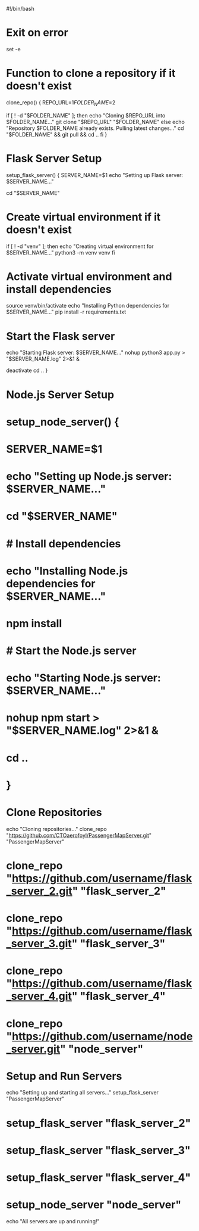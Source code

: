 #!/bin/bash

# Exit on error
set -e

# Function to clone a repository if it doesn't exist
clone_repo() {
  REPO_URL=$1
  FOLDER_NAME=$2

  if [ ! -d "$FOLDER_NAME" ]; then
    echo "Cloning $REPO_URL into $FOLDER_NAME..."
    git clone "$REPO_URL" "$FOLDER_NAME"
  else
    echo "Repository $FOLDER_NAME already exists. Pulling latest changes..."
    cd "$FOLDER_NAME" && git pull && cd ..
  fi
}

# Flask Server Setup
setup_flask_server() {
  SERVER_NAME=$1
  echo "Setting up Flask server: $SERVER_NAME..."

  cd "$SERVER_NAME"

  # Create virtual environment if it doesn't exist
  if [ ! -d "venv" ]; then
    echo "Creating virtual environment for $SERVER_NAME..."
    python3 -m venv venv
  fi

  # Activate virtual environment and install dependencies
  source venv/bin/activate
  echo "Installing Python dependencies for $SERVER_NAME..."
  pip install -r requirements.txt

  # Start the Flask server
  echo "Starting Flask server: $SERVER_NAME..."
  nohup python3 app.py > "$SERVER_NAME.log" 2>&1 &

  deactivate
  cd ..
}

# Node.js Server Setup
# setup_node_server() {
#   SERVER_NAME=$1
#   echo "Setting up Node.js server: $SERVER_NAME..."

#   cd "$SERVER_NAME"

#   # Install dependencies
#   echo "Installing Node.js dependencies for $SERVER_NAME..."
#   npm install

#   # Start the Node.js server
#   echo "Starting Node.js server: $SERVER_NAME..."
#   nohup npm start > "$SERVER_NAME.log" 2>&1 &

#   cd ..
# }

# Clone Repositories
echo "Cloning repositories..."
clone_repo "https://github.com/CTOaerofoyl/PassengerMapServer.git" "PassengerMapServer"
# clone_repo "https://github.com/username/flask_server_2.git" "flask_server_2"
# clone_repo "https://github.com/username/flask_server_3.git" "flask_server_3"
# clone_repo "https://github.com/username/flask_server_4.git" "flask_server_4"
# clone_repo "https://github.com/username/node_server.git" "node_server"

# Setup and Run Servers
echo "Setting up and starting all servers..."
setup_flask_server "PassengerMapServer"
# setup_flask_server "flask_server_2"
# setup_flask_server "flask_server_3"
# setup_flask_server "flask_server_4"
# setup_node_server "node_server"

echo "All servers are up and running!"
